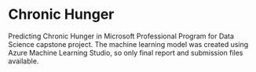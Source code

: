 # Chronic Hunger
Predicting Chronic Hunger in Microsoft Professional Program for Data Science capstone project. The machine learning model was created using Azure Machine Learning Studio, so only final report and submission files available.
